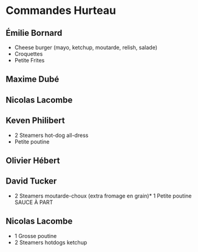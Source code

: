 # Commandes Hurteau

## Émilie Bornard
* Cheese burger (mayo, ketchup, moutarde, relish, salade)
* Croquettes
* Petite Frites

## Maxime Dubé

## Nicolas Lacombe

## Keven Philibert
* 2 Steamers hot-dog all-dress
* Petite poutine

## Olivier Hébert

## David Tucker
* 2 Steamers moutarde-choux (extra fromage en grain)* 1 Petite poutine SAUCE À PART

## Nicolas Lacombe
* 1 Grosse poutine
* 2 Steamers hotdogs ketchup
